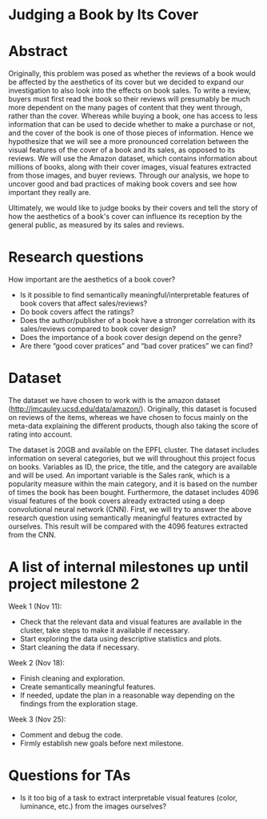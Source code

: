 # Judging a Book by Its Cover

# Abstract
Originally, this problem was posed as whether the reviews of a book would be affected by the aesthetics of its cover but we decided to expand our investigation to also look into the effects on book sales. To write a review, buyers must first read the book so their reviews will presumably be much more dependent on the many pages of content that they went through, rather than the cover. Whereas while buying a book, one has access to less information that can be used to decide whether to make a purchase or not, and the cover of the book is one of those pieces of information. Hence we hypothesize that we will see a more pronounced correlation between the visual features of the cover of a book and its sales, as opposed to its reviews. We will use the Amazon dataset, which contains information about millions of books, along with their cover images, visual features extracted from those images, and buyer reviews. Through our analysis, we hope to uncover good and bad practices of making book covers and see how important they really are.

Ultimately, we would like to judge books by their covers and tell the story of how the aesthetics of a book's cover can influence its reception by the general public, as measured by its sales and reviews.

# Research questions
How important are the aesthetics of a book cover?
- Is it possible to find semantically meaningful/interpretable features of book covers that affect sales/reviews? 
- Do book covers affect the ratings?
- Does the author/publisher of a book have a stronger correlation with its sales/reviews compared to book cover design?	
- Does the importance of a book cover design depend on the genre?
- Are there “good cover pratices” and “bad cover pratices” we can find? 

# Dataset
The dataset we have chosen to work with is the amazon dataset (http://jmcauley.ucsd.edu/data/amazon/). Originally, this dataset is focused on reviews of the items, whereas we have chosen to focus mainly on the meta-data explaining the different products, though also taking the score of rating into account. 

The dataset is 20GB and available on the EPFL cluster. The dataset includes information on several categories, but we will throughout this project focus on books. Variables as ID, the price, the title, and the category are available and will be used. An important variable is the Sales rank, which is a popularity measure within the main category, and it is based on the number of times the book has been bought. Furthermore, the dataset includes 4096 visual features of the book covers already extracted using a deep convolutional neural network (CNN). First, we will try to answer the above research question using semantically meaningful features extracted by ourselves. This result will be compared with the 4096 features extracted from the CNN.

# A list of internal milestones up until project milestone 2
Week 1 (Nov 11): 
- Check that the relevant data and visual features are available in the cluster, take steps to make it available if necessary.
- Start exploring the data using descriptive statistics and plots.
- Start cleaning the data if necessary.

Week 2 (Nov 18): 
- Finish cleaning and exploration.
- Create semantically meaningful features.
- If needed, update the plan in a reasonable way depending on the findings from the exploration stage.

Week 3 (Nov 25): 
- Comment and debug the code.
- Firmly establish new goals before next milestone. 

# Questions for TAs
- Is it too big of a task to extract interpretable visual features (color, luminance, etc.) from the images ourselves?

